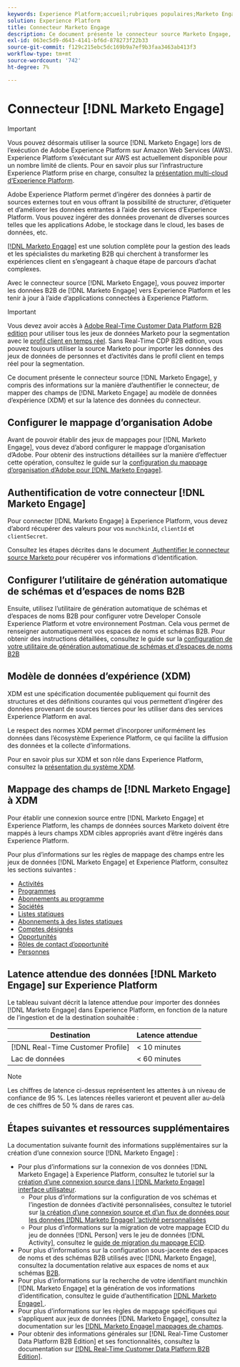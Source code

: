 ```yaml
---
keywords: Experience Platform;accueil;rubriques populaires;Marketo Engage;marketo engage;marketo
solution: Experience Platform
title: Connecteur Marketo Engage
description: Ce document présente le connecteur source Marketo Engage, y compris des informations sur son authentification, son mappage et la latence des données.
exl-id: 063ec5d9-d643-4141-bf6d-878273f22b33
source-git-commit: f129c215ebc5dc169b9a7ef9b3faa3463ab413f3
workflow-type: tm+mt
source-wordcount: '742'
ht-degree: 7%

---
```


# Connecteur [!DNL Marketo Engage]

>[!IMPORTANT]
>
>Vous pouvez désormais utiliser la source [!DNL Marketo Engage] lors de l’exécution de Adobe Experience Platform sur Amazon Web Services (AWS). Experience Platform s’exécutant sur AWS est actuellement disponible pour un nombre limité de clients. Pour en savoir plus sur l’infrastructure Experience Platform prise en charge, consultez la [présentation multi-cloud d’Experience Platform](../../../../landing/multi-cloud.md).

Adobe Experience Platform permet d’ingérer des données à partir de sources externes tout en vous offrant la possibilité de structurer, d’étiqueter et d’améliorer les données entrantes à l’aide des services d’Experience Platform. Vous pouvez ingérer des données provenant de diverses sources telles que les applications Adobe, le stockage dans le cloud, les bases de données, etc.

[[!DNL Marketo Engage]](https://www.marketo.com/software/) est une solution complète pour la gestion des leads et les spécialistes du marketing B2B qui cherchent à transformer les expériences client en s’engageant à chaque étape de parcours d’achat complexes.

Avec le connecteur source [!DNL Marketo Engage], vous pouvez importer les données B2B de [!DNL Marketo Engage] vers Experience Platform et les tenir à jour à l’aide d’applications connectées à Experience Platform.

>[!IMPORTANT]
>
>Vous devez avoir accès à [Adobe Real-Time Customer Data Platform B2B edition](../../../../rtcdp/b2b-overview.md) pour utiliser tous les jeux de données Marketo pour la segmentation avec le [profil client en temps réel](../../../../profile/home.md). Sans Real-Time CDP B2B edition, vous pouvez toujours utiliser la source Marketo pour importer les données des jeux de données de personnes et d’activités dans le profil client en temps réel pour la segmentation.

Ce document présente le connecteur source [!DNL Marketo Engage], y compris des informations sur la manière d’authentifier le connecteur, de mapper des champs de [!DNL Marketo Engage] au modèle de données d’expérience (XDM) et sur la latence des données du connecteur.

## Configurer le mappage d’organisation Adobe

Avant de pouvoir établir des jeux de mappages pour [!DNL Marketo Engage], vous devez d’abord configurer le mappage d’organisation d’Adobe. Pour obtenir des instructions détaillées sur la manière d’effectuer cette opération, consultez le guide sur la [configuration du mappage d’organisation d’Adobe pour [!DNL Marketo Engage]](https://experienceleague.adobe.com/docs/marketo/using/product-docs/core-marketo-concepts/miscellaneous/set-up-adobe-organization-mapping.html?lang=fr).

## Authentification de votre connecteur [!DNL Marketo Engage]

Pour connecter [!DNL Marketo Engage] à Experience Platform, vous devez d’abord récupérer des valeurs pour vos `munchkinId`, `clientId` et `clientSecret`.

Consultez les étapes décrites dans le document [&#x200B; Authentifier le connecteur source Marketo &#x200B;](./marketo-auth.md) pour récupérer vos informations d’identification.

## Configurer l’utilitaire de génération automatique de schémas et d’espaces de noms B2B

Ensuite, utilisez l’utilitaire de génération automatique de schémas et d’espaces de noms B2B pour configurer votre Developer Console Experience Platform et votre environnement Postman. Cela vous permet de renseigner automatiquement vos espaces de noms et schémas B2B. Pour obtenir des instructions détaillées, consultez le guide sur la [configuration de votre utilitaire de génération automatique de schémas et d’espaces de noms B2B](./marketo-namespaces.md)

## Modèle de données d’expérience (XDM)

XDM est une spécification documentée publiquement qui fournit des structures et des définitions courantes qui vous permettent d’ingérer des données provenant de sources tierces pour les utiliser dans des services Experience Platform en aval.

Le respect des normes XDM permet d’incorporer uniformément les données dans l’écosystème Experience Platform, ce qui facilite la diffusion des données et la collecte d’informations.

Pour en savoir plus sur XDM et son rôle dans Experience Platform, consultez la [présentation du système XDM](../../../../xdm/home.md).

## Mappage des champs de [!DNL Marketo Engage] à XDM

Pour établir une connexion source entre [!DNL Marketo Engage] et Experience Platform, les champs de données sources Marketo doivent être mappés à leurs champs XDM cibles appropriés avant d’être ingérés dans Experience Platform.

Pour plus d’informations sur les règles de mappage des champs entre les jeux de données [!DNL Marketo Engage] et Experience Platform, consultez les sections suivantes :

* [Activités](../mapping/marketo.md#activities)
* [Programmes](../mapping/marketo.md#programs)
* [Abonnements au programme](../mapping/marketo.md#program-memberships)
* [Sociétés](../mapping/marketo.md#companies)
* [Listes statiques](../mapping/marketo.md#static-lists)
* [Abonnements à des listes statiques](../mapping/marketo.md#static-list-memberships)
* [Comptes désignés](../mapping/marketo.md#named-accounts)
* [Opportunités](../mapping/marketo.md#opportunities)
* [Rôles de contact d’opportunité](../mapping/marketo.md#opportunity-contact-roles)
* [Personnes](../mapping/marketo.md#persons)

## Latence attendue des données [!DNL Marketo Engage] sur Experience Platform

Le tableau suivant décrit la latence attendue pour importer des données [!DNL Marketo Engage] dans Experience Platform, en fonction de la nature de l’ingestion et de la destination souhaitée :

| Destination | Latence attendue |
| ----------- | ---------------- |
| [!DNL Real-Time Customer Profile] | &lt; 10 minutes |
| Lac de données | &lt; 60 minutes |

>[!NOTE]
>
>Les chiffres de latence ci-dessus représentent les attentes à un niveau de confiance de 95 %. Les latences réelles varieront et peuvent aller au-delà de ces chiffres de 50 % dans de rares cas.

## Étapes suivantes et ressources supplémentaires

La documentation suivante fournit des informations supplémentaires sur la création d’une connexion source [!DNL Marketo Engage] :

* Pour plus d’informations sur la connexion de vos données [!DNL Marketo Engage] à Experience Platform, consultez le tutoriel sur la [création d’une connexion source dans l [!DNL Marketo Engage] interface utilisateur](../../../tutorials/ui/create/adobe-applications/marketo.md).
   * Pour plus d’informations sur la configuration de vos schémas et l’ingestion de données d’activité personnalisées, consultez le tutoriel sur [la création d’une connexion source et d’un flux de données pour les données  [!DNL Marketo Engage] ’activité personnalisées](../../../tutorials/ui/create/adobe-applications/marketo-custom-activities.md)
   * Pour plus d’informations sur la migration de votre mappage ECID du jeu de données [!DNL Person] vers le jeu de données [!DNL Activity], consultez le [guide de migration du mappage ECID](./migration.md).
* Pour plus d’informations sur la configuration sous-jacente des espaces de noms et des schémas B2B utilisés avec [!DNL Marketo Engage], consultez la documentation relative aux espaces de noms et aux schémas [B2B](./marketo-namespaces.md).
* Pour plus d’informations sur la recherche de votre identifiant munchkin [!DNL Marketo Engage] et la génération de vos informations d’identification, consultez le guide d’authentification [[!DNL Marketo Engage] &#x200B;](./marketo-auth.md).
* Pour plus d’informations sur les règles de mappage spécifiques qui s’appliquent aux jeux de données [!DNL Marketo Engage], consultez la documentation sur les [[!DNL Marketo Engage] mappages de champs](../mapping/marketo.md).
* Pour obtenir des informations générales sur [!DNL Real-Time Customer Data Platform B2B Edition] et ses fonctionnalités, consultez la documentation sur [[!DNL Real-Time Customer Data Platform B2B Edition]](../../../../rtcdp/b2b-overview.md).
